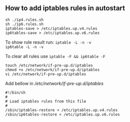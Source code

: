 ## How to add iptables rules in autostart

```shell
sh ./ip4.rules.sh
sh ./ip6.rules.sh
iptables-save > /etc/iptables.up.v4.rules
ip6tables-save > /etc/iptables.up.v6.rules
```
To show rule result run:
`iptable -L -n -v`	
`ip6table -L -n -v`

To clear all rules use `iptable -F && ip6table -F`


```shell
touch /etc/network/if-pre-up.d/iptables
chmod +x /etc/network/if-pre-up.d/iptables
vi /etc/network/if-pre-up.d/iptables
```

Add bellow in */etc/network/if-pre-up.d/iptables*
```shell
#!/bin/sh
#
# Load iptables rules from this file
#
/sbin/iptables-restore < /etc/iptables.up.v4.rules
/sbin/ip6tables-restore < /etc/iptables.up.v6.rules
```		



